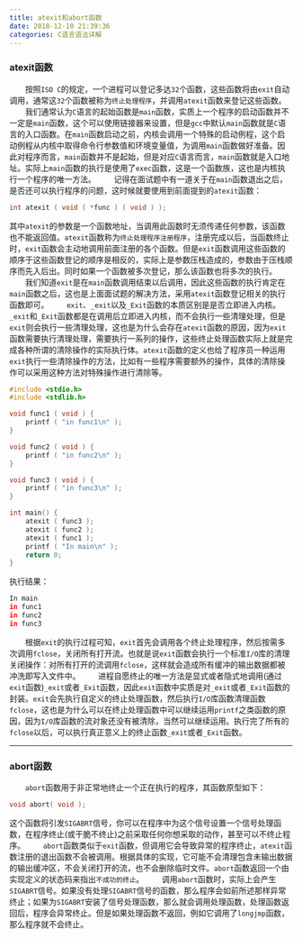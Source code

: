 ```yaml
---
title: atexit和abort函数
date: 2018-12-10 21:39:36
categories: C语言语法详解
---
```

### atexit函数

&emsp;&emsp;按照`ISO C`的规定，一个进程可以登记多达`32`个函数，这些函数将由`exit`自动调用，通常这`32`个函数被称为`终止处理程序`，并调用`atexit`函数来登记这些函数。
&emsp;&emsp;我们通常认为`C`语言的起始函数是`main`函数，实质上一个程序的启动函数并不一定是`main`函数，这个可以使用链接器来设置，但是`gcc`中默认`main`函数就是`C`语言的入口函数。在`main`函数启动之前，内核会调用一个特殊的启动例程，这个启动例程从内核中取得命令行参数值和环境变量值，为调用`main`函数做好准备。因此对程序而言，`main`函数并不是起始，但是对应`C`语言而言，`main`函数就是入口地址。实际上`main`函数的执行是使用了`exec`函数，这是一个函数族，这也是内核执行一个程序的唯一方法。
&emsp;&emsp;记得在面试题中有一道关于在`main`函数退出之后，是否还可以执行程序的问题，这时候就要使用到前面提到的`atexit`函数：

``` c
int atexit ( void ( *func ) ( void ) );
```

其中`atexit`的参数是一个函数地址，当调用此函数时无须传递任何参数，该函数也不能返回值。`atexit`函数称为`终止处理程序注册程序`，注册完成以后，当函数终止时，`exit`函数会主动地调用前面注册的各个函数。但是`exit`函数调用这些函数的顺序于这些函数登记的顺序是相反的，实际上是参数压栈造成的，参数由于压栈顺序而先入后出。同时如果一个函数被多次登记，那么该函数也将多次的执行。
&emsp;&emsp;我们知道`exit`是在`main`函数调用结束以后调用，因此这些函数的执行肯定在`main`函数之后，这也是上面面试题的解决方法，采用`atexit`函数登记相关的执行函数即可。
&emsp;&emsp;`exit`、`_exit`以及`_Exit`函数的本质区别是是否立即进入内核。`_exit`和`_Exit`函数都是在调用后立即进入内核，而不会执行一些清理处理，但是`exit`则会执行一些清理处理，这也是为什么会存在`atexit`函数的原因，因为`exit`函数需要执行清理处理，需要执行一系列的操作，这些终止处理函数实际上就是完成各种所谓的清除操作的实际执行体。`atexit`函数的定义也给了程序员一种运用`exit`执行一些清除操作的方法，比如有一些程序需要额外的操作，具体的清除操作可以采用这种方法对特殊操作进行清除等。

``` cpp
#include <stdio.h>
#include <stdlib.h>

void func1 ( void ) {
    printf ( "in func1\n" );
}

void func2 ( void ) {
    printf ( "in func2\n" );
}

void func3 ( void ) {
    printf ( "in func3\n" );
}

int main() {
    atexit ( func3 );
    atexit ( func2 );
    atexit ( func1 );
    printf ( "In main\n" );
    return 0;
}
```

执行结果：

``` bash
In main
in func1
in func2
in func3
```

&emsp;&emsp;根据`exit`的执行过程可知，`exit`首先会调用各个终止处理程序，然后按需多次调用`fclose`，关闭所有打开流。也就是说`exit`函数会执行一个标准`I/O`库的清理关闭操作：对所有打开的流调用`fclose`，这样就会造成所有缓冲的输出数据都被冲洗即写入文件中。
&emsp;&emsp;进程自愿终止的唯一方法是显式或者隐式地调用(通过`exit`函数)`_exit`或者`_Exit`函数，因此`exit`函数中实质是对`_exit`或者`_Exit`函数的封装。`exit`会先执行自定义的终止处理函数，然后执行`I/O`库函数清理函数`fclose`，这也是为什么可以在终止处理函数中可以继续运用`printf`之类函数的原因，因为`I/O`库函数的流对象还没有被清除，当然可以继续运用。执行完了所有的`fclose`以后，可以执行真正意义上的终止函数`_exit`或者`_Exit`函数。

---

### abort函数

&emsp;&emsp;`abort`函数用于非正常地终止一个正在执行的程序，其函数原型如下：

``` c
void abort( void );
```

这个函数将引发`SIGABRT`信号，你可以在程序中为这个信号设置一个信号处理函数，在程序终止(或干脆不终止)之前采取任何你想采取的动作，甚至可以不终止程序。
&emsp;&emsp;`abort`函数类似于`exit`函数，但调用它会导致异常的程序终止，`atexit`函数注册的退出函数不会被调用。根据具体的实现，它可能不会清理包含未输出数据的输出缓冲区，不会关闭打开的流，也不会删除临时文件。`abort`函数返回一个由实现定义的状态码来指出`不成功的终止`。
&emsp;&emsp;调用`abort`函数时，实际上会产生`SIGABRT`信号。如果没有处理`SIGABRT`信号的函数，那么程序会如前所述那样异常终止；如果为`SIGABRT`安装了信号处理函数，那么就会调用处理函数，处理函数返回后，程序会异常终止。但是如果处理函数不返回，例如它调用了`longjmp`函数，那么程序就不会终止。